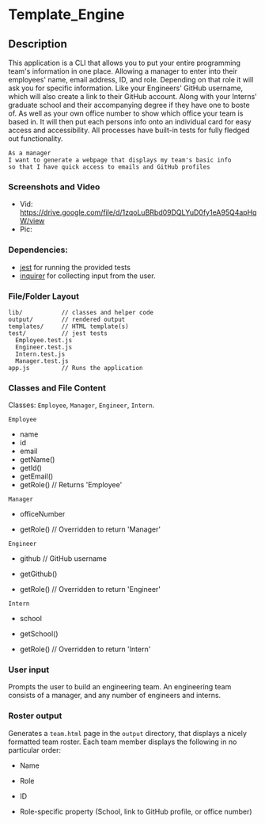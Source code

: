 # Template_Engine

## Description

This application is a CLI that allows you to put your entire programming team's information in one place. Allowing a manager to enter into their employees' name, email address, ID, and role. Depending on that role it will ask you for specific information. Like your Engineers' GitHub username, which will also create a link to their GitHub account. Along with your Interns' graduate school and their accompanying degree if they have one to boste of. As well as your own office number to show which office your team is based in. It will then put each persons info onto an individual card for easy access and accessibility. All processes have built-in tests for fully fledged out functionality.

```
As a manager
I want to generate a webpage that displays my team's basic info
so that I have quick access to emails and GitHub profiles
```

### Screenshots and Video

- Vid: https://drive.google.com/file/d/1zqoLuBRbd09DQLYuD0fy1eA95Q4apHqW/view
- Pic:

### Dependencies:

- [jest](https://jestjs.io/) for running the provided tests
- [inquirer](https://www.npmjs.com/package/inquirer) for collecting input from the user.

### File/Folder Layout

```
lib/           // classes and helper code
output/        // rendered output
templates/     // HTML template(s)
test/          // jest tests
  Employee.test.js
  Engineer.test.js
  Intern.test.js
  Manager.test.js
app.js         // Runs the application
```

### Classes and File Content

Classes: `Employee`, `Manager`, `Engineer`, `Intern`.

`Employee`

- name
- id
- email
- getName()
- getId()
- getEmail()
- getRole() // Returns 'Employee'

`Manager`

- officeNumber

- getRole() // Overridden to return 'Manager'

`Engineer`

- github // GitHub username

- getGithub()

- getRole() // Overridden to return 'Engineer'

`Intern`

- school

- getSchool()

- getRole() // Overridden to return 'Intern'

### User input

Prompts the user to build an engineering team. An engineering
team consists of a manager, and any number of engineers and interns.

### Roster output

Generates a `team.html` page in the `output` directory, that displays a nicely formatted team roster. Each team member displays the following in no particular order:

- Name

- Role

- ID

- Role-specific property (School, link to GitHub profile, or office number)
